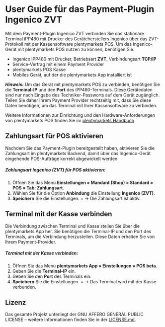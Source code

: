 # User Guide für das Payment-Plugin Ingenico ZVT

Mit dem Payment-Plugin Ingenico ZVT verbinden Sie das stationäre Terminal iPP480 mit Drucker des Geräteherstellers Ingenico über das ZVT-Protokoll mit der Kassensoftware plentymarkets POS. Um das Ingenico-Gerät mit plentymarkets POS nutzen zu können, benötigen Sie:

* Ingenico iPP480 mit Drucker, Betriebsart **ZVT**, Verbindungsart **TCP/IP**
* Service-Vertrag mit einem Payment Provider
* plentymarkets POS Kasse
* Mobiles Gerät, auf der die plentymarkets App installiert ist

<div class="alert alert-warning" role="alert">
   <strong><i>Hinweis:</strong></i> Um das Gerät mit plentymarkets POS zu verbinden, benötigen Sie die <b>Terminal-IP</b> und den <b>Port</b> des iPP480-Terminals. Diese Gerätedaten sind nur nach Eingabe des Techniker-Passworts auf dem Gerät zugänglich. Teilen Sie daher Ihrem Payment Provider rechtzeitig mit, dass Sie diese Daten benötigen, um das Terminal mit Ihrer Kassensoftware zu verbinden.
</div>

Weitere Informationen zur Einrichtung und den Hardware-Anforderungen von plentymarkets POS finden Sie im [plentymarkets Handbuch](https://knowledge.plentymarkets.com/omni-channel/pos/pos-einrichten).

<div class="container-toc"></div>

## Zahlungsart für POS aktivieren

Nachdem Sie das Payment-Plugin bereitgestellt haben, aktivieren Sie die Zahlungsart im plentymarkets Backend, damit über das Ingenico-Gerät eingehende POS-Aufträge korrekt abgewickelt werden.

##### Zahlungsart Ingenico (ZVT) für POS aktivieren:

1. Öffnen Sie das Menü **Einstellungen » Mandant (Shop) » Standard » POS » Tab: Zahlungsart**.
2. Wählen Sie für die Option **Anbindung** die Einstellung **Ingenico (ZVT)**.
3. **Speichern** Sie die Einstellungen. +
→ Die Zahlungsart ist aktiv.

## Terminal mit der Kasse verbinden

Die Verbindung zwischen Terminal und Kasse stellen Sie über die plentymarkets App her. Sie benötigen die Terminal-IP und den Port des Terminals, um die Verbindung herzustellen. Diese Daten erhalten Sie von Ihrem Payment-Provider.

##### Terminal mit der Kasse verbinden:

1. Öffnen Sie das Menü **plentymarkets App  » Einstellungen » POS beta**.
2. Geben Sie die **Terminal-IP** ein.
3. Geben Sie den **Port** des Terminals ein.
3. **Speichern** Sie die Einstellungen. +
→ Das Terminal wird mit der Kasse verbunden.

## Lizenz

Das gesamte Projekt unterliegt der GNU AFFERO GENERAL PUBLIC LICENSE – weitere Informationen finden Sie in der [LICENSE.md](https://github.com/plentymarkets/plugin-etsy/blob/master/LICENSE.md).

